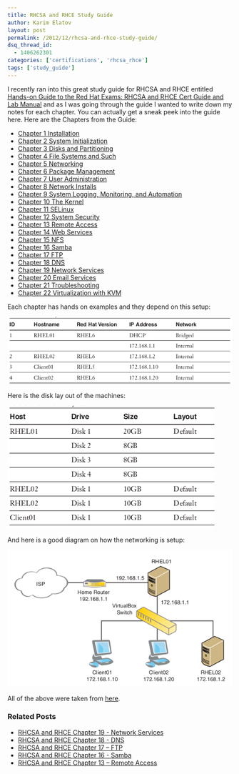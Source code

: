 ```yaml
---
title: RHCSA and RHCE Study Guide
author: Karim Elatov
layout: post
permalink: /2012/12/rhcsa-and-rhce-study-guide/
dsq_thread_id:
  - 1406262301
categories: ['certifications', 'rhcsa_rhce']
tags: ['study_guide']
---
```


I recently ran into this great study guide for RHCSA and RHCE entitled [Hands-on Guide to the Red Hat Exams: RHCSA and RHCE Cert Guide and Lab Manual](http://www.pearsonitcertification.com/store/hands-on-guide-to-the-red-hat-exams-rhcsa-and-rhce-9780789752260) and as I was going through the guide I wanted to write down my notes for each chapter. You can actually get a sneak peek into the guide here. Here are the Chapters from the Guide:

*   [Chapter 1 Installation](/2013/01/rhcsa-and-rhce-chapter-1-installation/)
*   [Chapter 2 System Initialization](/2013/01/rhcsa-and-rhce-chapter-2-system-initialization/)
*   [Chapter 3 Disks and Partitioning](/2013/01/rhcsa-and-rhce-chapter-3-disks-and-partitioning/)
*   [Chapter 4 File Systems and Such](/2013/01/rhcsa-and-rhce-chapter-4-file-systems-and-such/)
*   [Chapter 5 Networking](/2013/01/rhcsa-and-rhce-chapter-5-networking/)
*   [Chapter 6 Package Management](/2013/03/rhcsa-and-rhce-chapter-6-package-management/)
*   [Chapter 7 User Administration](/2013/03/rhcsa-and-rhce-chapter-7-user-administration/)
*   [Chapter 8 Network Installs](/2013/03/rhcsa-and-rhce-chapter-8-network-installs)
*   [Chapter 9 System Logging, Monitoring, and Automation](/2013/06/rhcsa-and-rhce-chapter-9-system-logging-monitoring-and-automation)
*   [Chapter 10 The Kernel](/2013/07/rhcsa-and-rhce-chapter-10-the-kernel/)
*   [Chapter 11 SELinux](/2014/03/rhcsa-rhce-chapter-11-selinux)
*   [Chapter 12 System Security](/2014/03/rhcsa-rhce-chapter-12-system-security)
*   [Chapter 13 Remote Access](/2014/03/rhcsa-rhce-chapter-13-remote-access)
*   [Chapter 14 Web Services](/2014/03/rhcsa-rhce-chapter-14-web-services)
*   [Chapter 15 NFS](/2014/04/rhcsa-rhce-chapter-15-nfs/)
*   [Chapter 16 Samba](/2014/04/rhcsa-rhce-chapter-16-samba/)
*   [Chapter 17 FTP](/2014/04/rhcsa-rhce-chapter-17-ftp)
*   [Chapter 18 DNS](/2014/04/rhcsa-rhce-chapter-18-dns)
*   [Chapter 19 Network Services](/2014/05/rhcsa-rhce-chapter-19-network-services)
*   [Chapter 20 Email Services](/2014/05/rhcsa-rhce-chapter-20-email-services)
*   [Chapter 21 Troubleshooting](/2014/05/rhcsa-rhce-chapter-21-troubleshooting)
*   [Chapter 22 Virtualization with KVM](/2014/05/rhcsa-rhce-chapter-22-virtualization-with-kvm/)

Each chapter has hands on examples and they depend on this setup:

![rhc lab layout RHCSA and RHCE Study Guide](https://github.com/elatov/uploads/raw/master/2012/12/rhc_lab_layout.png)

Here is the disk lay out of the machines:

![rhc part layout RHCSA and RHCE Study Guide](https://github.com/elatov/uploads/raw/master/2012/12/rhc_part_layout.png)

And here is a good diagram on how the networking is setup:

![rhc net diagram RHCSA and RHCE Study Guide](https://github.com/elatov/uploads/raw/master/2012/12/rhc_net_diagram.png)

All of the above were taken from [here](http://ptgmedia.pearsoncmg.com/images/9780321767950/samplepages/0321767950.pdf).

### Related Posts

- [RHCSA and RHCE Chapter 19 - Network Services](/2014/05/rhcsa-rhce-chapter-19-network-services/)
- [RHCSA and RHCE Chapter 18 - DNS](/2014/04/rhcsa-rhce-chapter-18-dns/)
- [RHCSA and RHCE Chapter 17 – FTP](/2014/04/rhcsa-rhce-chapter-17-ftp/)
- [RHCSA and RHCE Chapter 16 - Samba](/2014/04/rhcsa-rhce-chapter-16-samba/)
- [RHCSA and RHCE Chapter 13 – Remote Access](/2014/03/rhcsa-rhce-chapter-13-remote-access/)

